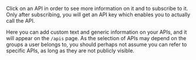 Click on an API in order to see more information on it and to subscribe to it. Only after subscribing, you will get an API key which enables you to actually call the API.

Here you can add custom text and generic information on your APIs, and it will appear on the `/apis` page. As the selection of APIs may depend on the groups a user belongs to, you should perhaps not assume you can refer to specific APIs, as long as they are not publicly visible.
